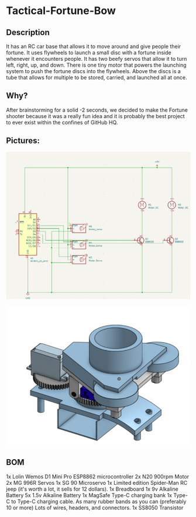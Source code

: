 # Tactical-Fortune-Bow

## Description
It has an RC car base that allows it to move around and give people their fortune. It uses flywheels to launch a small disc with a fortune inside whenever it encounters people. It has two beefy servos that allow it to turn left, right, up, and down. There is one tiny motor that powers the launching system to push the fortune discs into the flywheels. Above the discs is a tube that allows for multiple to be stored, carried, and launched all at once.

## Why?

After brainstorming for a solid -2 seconds, we decided to make the Fortune shooter because it was a really fun idea and it is probably the best project to ever exist within the confines of GitHub HQ.

## Pictures:
![Getting Started](./Electrical/Schematics.png)

![Getting Started](./CAD/CADRender.png)
## BOM

1x Lolin Wemos D1 Mini Pro ESP8862 microcontroller
2x N20 900rpm Motor
2x MG 996R Servos
1x SG 90 Microservo
1x Limited edition Spider-Man RC jeep (it's worth a lot, it sells for 12 dollars).
1x Breadboard
1x 9v Alkaline Battery
5x 1.5v Alkaline Battery
1x MagSafe Type-C charging bank
1x Type-C to Type-C charging cable.
As many rubber bands as you can (preferably 10 or more)
Lots of wires, headers, and connectors.
1x SS8050 Transistor
